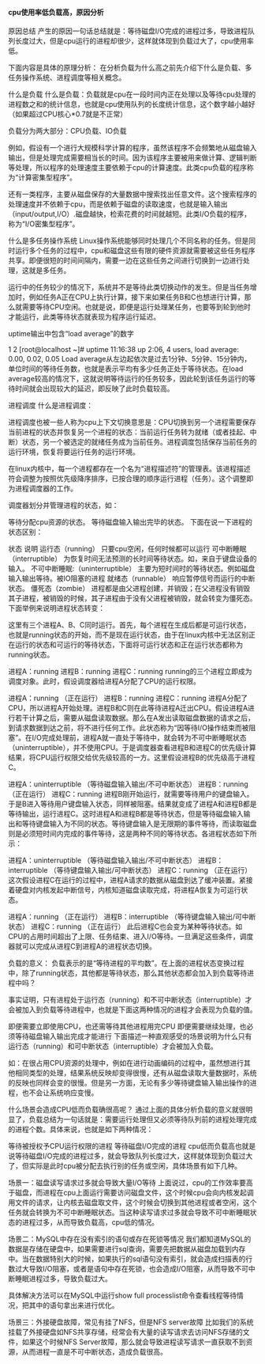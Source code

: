 #### cpu使用率低负载高，原因分析

原因总结
产生的原因一句话总结就是：等待磁盘I/O完成的进程过多，导致进程队列长度过大，但是cpu运行的进程却很少，这样就体现到负载过大了，cpu使用率低。

下面内容是具体的原理分析：
在分析负载为什么高之前先介绍下什么是负载、多任务操作系统、进程调度等相关概念。

什么是负载
什么是负载：负载就是cpu在一段时间内正在处理以及等待cpu处理的进程数之和的统计信息，也就是cpu使用队列的长度统计信息，这个数字越小越好（如果超过CPU核心*0.7就是不正常）

负载分为两大部分：CPU负载、IO负载

例如，假设有一个进行大规模科学计算的程序，虽然该程序不会频繁地从磁盘输入输出，但是处理完成需要相当长的时间。因为该程序主要被用来做计算、逻辑判断等处理，所以程序的处理速度主要依赖于cpu的计算速度。此类cpu负载的程序称为“计算密集型程序”。

还有一类程序，主要从磁盘保存的大量数据中搜索找出任意文件。这个搜索程序的处理速度并不依赖于cpu，而是依赖于磁盘的读取速度，也就是输入输出（input/output,I/O）.磁盘越快，检索花费的时间就越短。此类I/O负载的程序，称为“I/O密集型程序”。

什么是多任务操作系统
Linux操作系统能够同时处理几个不同名称的任务。但是同时运行多个任务的过程中，cpu和磁盘这些有限的硬件资源就需要被这些任务程序共享。即便很短的时间间隔内，需要一边在这些任务之间进行切换到一边进行处理，这就是多任务。

运行中的任务较少的情况下，系统并不是等待此类切换动作的发生。但是当任务增加时，例如任务A正在CPU上执行计算，接下来如果任务B和C也想进行计算，那么就需要等待CPU空闲。也就是说，即便是运行处理某任务，也要等到轮到他时才能运行，此类等待状态就表现为程序运行延迟。

uptime输出中包含“load average”的数字

1
2
[root@localhost ~]# uptime
 11:16:38 up  2:06,  4 users,  load average: 0.00, 0.02, 0.05
Load average从左边起依次是过去1分钟、5分钟、15分钟内，单位时间的等待任务数，也就是表示平均有多少任务正处于等待状态。在load average较高的情况下，这就说明等待运行的任务较多，因此轮到该任务运行的等待时间就会出现较大的延迟，即反映了此时负载较高。

进程调度
什么是进程调度：

进程调度也被一些人称为cpu上下文切换意思是：CPU切换到另一个进程需要保存当前进程的状态并恢复另一个进程的状态：当前运行任务转为就绪（或者挂起、中断）状态，另一个被选定的就绪任务成为当前任务。进程调度包括保存当前任务的运行环境，恢复将要运行任务的运行环境。

在linux内核中，每一个进程都存在一个名为“进程描述符”的管理表。该进程描述符会调整为按照优先级降序排序，已按合理的顺序运行进程（任务）。这个调整即为进程调度器的工作。

调度器划分并管理进程的状态，如：

等待分配cpu资源的状态。
等待磁盘输入输出完毕的状态。
下面在说一下进程的状态区别：

状态	说明
运行态（running）	只要cpu空闲，任何时候都可以运行
可中断睡眠（interruptible）	为恢复时间无法预测的长时间等待状态。如，来自于键盘设备的输入。
不可中断睡眠:（uninterruptible）	主要为短时间时的等待状态。例如磁盘输入输出等待。被IO阻塞的进程
就绪态（runnable）	响应暂停信号而运行的中断状态。
僵死态（zombie）	进程都是由父进程创建，并销毁；在父进程没有销毁其子进程，被销毁的时候，其子进程由于没有父进程被销毁，就会转变为僵死态。
下面举例来说明进程状态转变：

这里有三个进程A、B、C同时运行。首先，每个进程在生成后都是可运行状态，也就是running状态的开始，而不是现在运行状态，由于在linux内核中无法区别正在运行的状态和可运行的等待状态，下面将可运行状态和正在运行状态都称为running状态。

进程A：running
进程B：running
进程C：running
running的三个进程立即成为调度对象。此时，假设调度器给进程A分配了CPU的运行权限。

进程A：running （正在运行）
进程B：running
进程C：running
进程A分配了CPU，所以进程A开始处理。进程B和C则在此等待进程A迁出CPU。假设进程A进行若干计算之后，需要从磁盘读取数据。那么在A发出读取磁盘数据的请求之后，到请求数据到达之前，将不进行任何工作。此状态称为“因等待I/O操作结束而被阻塞”。在I/O完成处理前，进程A就一直处于等待中，就会转为不可中断睡眠状态（uninterruptible），并不使用CPU。于是调度器查看进程B和进程C的优先级计算结果，将CPU运行权限交给优先级较高的一方。这里假设进程B的优先级高于进程C。

进程A：uninterruptible （等待磁盘输入输出/不可中断状态）
进程B：running （正在运行）
进程C：running
进程B刚开始运行，就需要等待用户的键盘输入。于是B进入等待用户键盘输入状态，同样被阻塞。结果就变成了进程A和进程B都是等待输出，运行进程C。这时进程A和进程B都是等待状态，但是等待磁盘输入输出和等待键盘输入为不同的状态。等待键盘输入是无限期的事件等待，而读取磁盘则是必须短时间内完成的事件等待，这是两种不同的等待状态。各进程状态如下所示：

进程A：uninterruptible （等待磁盘输入输出/不可中断状态）
进程B：interruptible （等待键盘输入输出/可中断状态）
进程C：running （正在运行）
这次假设进程C在运行的过程中，进程A请求的数据从磁盘到达了缓冲装置。紧接着硬盘对内核发起中断信号，内核知道磁盘读取完成，将进程A恢复为可运行状态。

进程A：running （正在运行）
进程B：interruptible （等待键盘输入输出/可中断状态）
进程C：running （正在运行）
此后进程C也会变为某种等待状态。如CPU的占用时间超出了上限、任务结束、进入I/O等待。一旦满足这些条件，调度器就可以完成从进程C到进程A的进程状态切换。

负载的意义：
负载表示的是“等待进程的平均数”。在上面的进程状态变换过程中，除了running状态，其他都是等待状态，那么其他状态都会加入到负载等待进程中吗？

事实证明，只有进程处于运行态（running）和不可中断状态（interruptible）才会被加入到负载等待进程中，也就是下面这两种情况的进程才会表现为负载的值。

即便需要立即使用CPU，也还需等待其他进程用完CPU
即便需要继续处理，也必须等待磁盘输入输出完成才能进行
下面描述一种直观感受的场景说明为什么只有运行态（running）和可中断状态（interruptible）才会被加入负载。

如：在很占用CPU资源的处理中，例如在进行动画编码的过程中，虽然想进行其他相同类型的处理，结果系统反映却变得很慢，还有从磁盘读取大量数据时，系统的反映也同样会变的很慢。但是另一方面，无论有多少等待键盘输入输出操作的进程，也不会让系统响应变慢。

什么场景会造成CPU低而负载确很高呢？
通过上面的具体分析负载的意义就很明显了，负载总结为一句话就是：需要运行处理但又必须等待队列前的进程处理完成的进程个数。具体来说，也就是如下两种情况：

等待被授权予CPU运行权限的进程
等待磁盘I/O完成的进程
cpu低而负载高也就是说等待磁盘I/O完成的进程过多，就会导致队列长度过大，这样就体现到负载过大了，但实际是此时cpu被分配去执行别的任务或空闲，具体场景有如下几种。

场景一：磁盘读写请求过多就会导致大量I/O等待
上面说过，cpu的工作效率要高于磁盘，而进程在cpu上面运行需要访问磁盘文件，这个时候cpu会向内核发起调用文件的请求，让内核去磁盘取文件，这个时候会切换到其他进程或者空闲，这个任务就会转换为不可中断睡眠状态。当这种读写请求过多就会导致不可中断睡眠状态的进程过多，从而导致负载高，cpu低的情况。

场景二：MySQL中存在没有索引的语句或存在死锁等情况
我们都知道MySQL的数据是存储在硬盘中，如果需要进行sql查询，需要先把数据从磁盘加载到内存中。当在数据特别大的时候，如果执行的sql语句没有索引，就会造成扫描表的行数过大导致I/O阻塞，或者是语句中存在死锁，也会造成I/O阻塞，从而导致不可中断睡眠进程过多，导致负载过大。

具体解决方法可以在MySQL中运行show full processlist命令查看线程等待情况，把其中的语句拿出来进行优化。

场景三：外接硬盘故障，常见有挂了NFS，但是NFS server故障
比如我们的系统挂载了外接硬盘如NFS共享存储，经常会有大量的读写请求去访问NFS存储的文件，如果这个时候NFS Server故障，那么就会导致进程读写请求一直获取不到资源，从而进程一直是不可中断状态，造成负载很高。